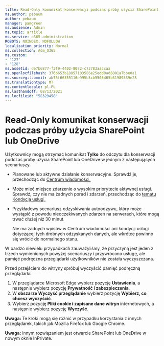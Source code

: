 ```yaml
---
title: Read-Only komunikat konserwacji podczas próby użycia SharePoint lub OneDrive
ms.author: pebaum
author: pebaum
manager: pamgreen
ms.audience: Admin
ms.topic: article
ms.service: o365-administration
ROBOTS: NOINDEX, NOFOLLOW
localization_priority: Normal
ms.collection: Adm_O365
ms.custom:
- "127"
- "128"
ms.assetid: de7b6877-f3f9-4402-8072-c73783aaccaa
ms.openlocfilehash: 376b653b18857103586e25edd0ad6801a7bbe0a1
ms.sourcegitcommit: ab75f66355116e995b3cb5505465b31989339e28
ms.translationtype: MT
ms.contentlocale: pl-PL
ms.lasthandoff: 08/13/2021
ms.locfileid: "58329458"
---
```

# <a name="read-only-for-maintenance-message-when-attempting-to-use-sharepoint-or-onedrive"></a>Read-Only komunikat konserwacji podczas próby użycia SharePoint lub OneDrive

Użytkownicy mogą otrzymać komunikat **Tylko** do odczytu dla konserwacji podczas próby użycia SharePoint lub OneDrive w jednym z następujących scenariuszy. 

-   Planowane lub aktywne działanie konserwacyjne.  Sprawdź je, przechodząc do [Centrum wiadomości.](https://portal.office.com/adminportal/home#/messagecenter)
-   Może mieć miejsce zdarzenie o wysokim priorytecie aktywnej usługi. Sprawdź, czy nie ma żadnych porad i zdarzeń, przechodząc do [tematu Kondycja usługi.](https://portal.office.com/adminportal/home#/servicehealth)
-   Przykładowy scenariusz odzyskiwania autoodzywu, który może wystąpić z powodu nieoczekiwanych zdarzeń na serwerach, które mogą trwać dłużej niż 30 minut. 
    
    Nie ma żadnych wpisów w Centrum wiadomości ani kondycji usługi dotyczącej tych drobnych odzyskanych danych, ale wkrótce powinno się wrócić do normalnego stanu.

W bardzo niewielu przypadkach zauważyliśmy, że przyczyną jest jeden z trzech wymienionych powyżej scenariuszy i przywrócono usługę, ale pamięć podręczna przeglądarki użytkowników nie została wyczyszczana.

Przed przejściem do witryny spróbuj wyczyścić pamięć podręczną przeglądarki.

1. W przeglądarce Microsoft Edge wybierz pozycję **Ustawienia**, a następnie wybierz pozycję **Prywatność i zabezpieczenia**.
2. W **obszarze Wyczyść przeglądanie** wybierz pozycję **Wybierz, co chcesz wyczyścić**.
3. Wybierz pozycję **Pliki cookie i zapisane dane witryn** internetowych, a następnie wybierz pozycję **Wyczyść**.

**Uwaga:** Te kroki mogą się różnić w przypadku korzystania z innych przeglądarek, takich jak Mozilla Firefox lub Google Chrome.

**Uwaga:** Innym rozwiązaniem jest otwarcie SharePoint lub OneDrive w nowym oknie InPrivate.